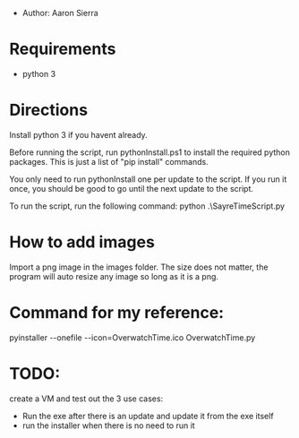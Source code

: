 - Author: Aaron Sierra

# Requirements

- python 3

# Directions

Install python 3 if you havent already.

Before running the script, run pythonInstall.ps1 to install the required python packages.
This is just a list of "pip install" commands.

You only need to run pythonInstall one per update to the script. If you run it
once, you should be good to go until the next update to the script.

To run the script, run the following command:
python .\SayreTimeScript.py

# How to add images

Import a png image in the images folder. The size does not matter, the program will
auto resize any image so long as it is a png.


# Command for my reference:
pyinstaller --onefile --icon=OverwatchTime.ico OverwatchTime.py

# TODO:
create a VM and test out the 3 use cases:
- Run the exe after there is an update and update it from the exe itself
- run the installer when there is no need to run it